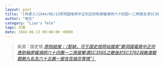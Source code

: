 ```yaml
---
layout: post
title: "[待录入]1944/06/13郑洞国电蒋中正何应钦称廖耀湘师六十四团一二两营击溃SC3565之敌后於SC3762与敌激战毙敌九名及六十五团一营攻克伦京等情"
author: "电文"
category: "Liao's Tele"
tags: 分类
date: 1944-06-13 00:00:00 +0000
---
```

> 来源：国史馆 [*原档链接：（暂缺，可于国史馆网站搜索“鄭洞國電蔣中正何應欽稱廖耀湘師六十四團一二兩營擊潰SC3565之敵後於SC3762與敵激戰斃敵九名及六十五團一營攻克倫京等情”）*]()
